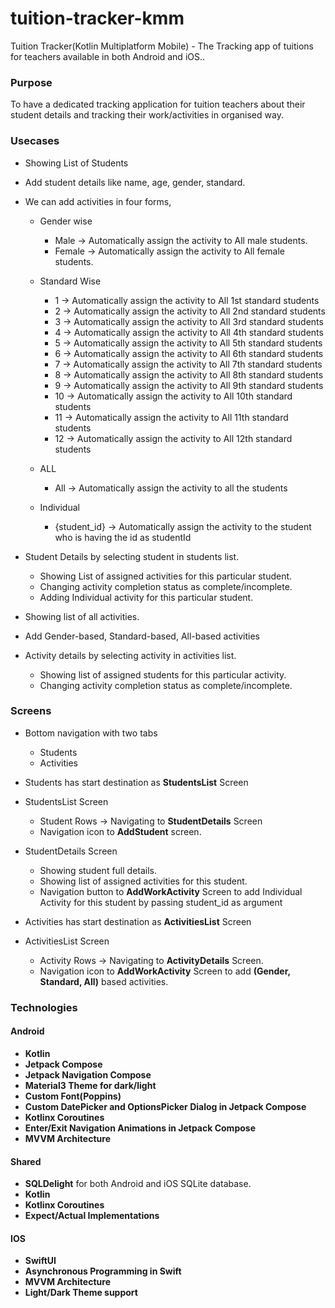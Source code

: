 # tuition-tracker-kmm
Tuition Tracker(Kotlin Multiplatform Mobile) - The Tracking app of tuitions for teachers available in both Android and iOS..

### Purpose  

To have a dedicated tracking application for tuition teachers about their student details and tracking their work/activities in organised way.

### Usecases

* Showing List of Students

* Add student details like name, age, gender, standard.

* We can add activities in four forms,

  * Gender wise
    * Male -> Automatically assign the activity to All male students.
    * Female -> Automatically assign the activity to All female students.
  
  * Standard Wise
    * 1 -> Automatically assign the activity to All 1st standard students
    * 2 -> Automatically assign the activity to All 2nd standard students
    * 3 -> Automatically assign the activity to All 3rd standard students
    * 4 -> Automatically assign the activity to All 4th standard students
    * 5 -> Automatically assign the activity to All 5th standard students
    * 6 -> Automatically assign the activity to All 6th standard students
    * 7 -> Automatically assign the activity to All 7th standard students
    * 8 -> Automatically assign the activity to All 8th standard students
    * 9 -> Automatically assign the activity to All 9th standard students
    * 10 -> Automatically assign the activity to All 10th standard students
    * 11 -> Automatically assign the activity to All 11th standard students
    * 12 -> Automatically assign the activity to All 12th standard students
  
  * ALL 
    * All -> Automatically assign the activity to all the students
  
  * Individual
    * {student_id} -> Automatically assign the activity to the student who is having the id as studentId

* Student Details by selecting student in students list.
  * Showing List of assigned activities for this particular student.
  * Changing activity completion status as complete/incomplete.
  * Adding Individual activity for this particular student.

* Showing list of all activities.

* Add Gender-based, Standard-based, All-based activities

* Activity details by selecting activity in activities list.
  * Showing list of assigned students for this particular activity.
  * Changing activity completion status as complete/incomplete.

### Screens  

* Bottom navigation with two tabs
  * Students
  * Activities

* Students has start destination as **StudentsList** Screen

* StudentsList Screen
  * Student Rows -> Navigating to **StudentDetails** Screen
  * Navigation icon to **AddStudent** screen.

* StudentDetails Screen
  * Showing student full details.
  * Showing list of assigned activities for this student.
  * Navigation button to **AddWorkActivity** Screen to add Individual Activity for this student by passing student_id as argument

* Activities has start destination as **ActivitiesList** Screen

* ActivitiesList Screen
  * Activity Rows -> Navigating to **ActivityDetails** Screen.
  * Navigation icon to **AddWorkActivity** Screen to add **(Gender, Standard, All)** based activities.  


### Technologies  

#### Android
* **Kotlin**
* **Jetpack Compose**
* **Jetpack Navigation Compose**
* **Material3 Theme for dark/light**
* **Custom Font(Poppins)**
* **Custom DatePicker and OptionsPicker Dialog in Jetpack Compose**
* **Kotlinx Coroutines**
* **Enter/Exit Navigation Animations in Jetpack Compose**
* **MVVM Architecture**

#### Shared
* **SQLDelight** for both Android and iOS SQLite database.
* **Kotlin**
* **Kotlinx Coroutines**
* **Expect/Actual Implementations**

#### IOS
* **SwiftUI**
* **Asynchronous Programming in Swift**
* **MVVM Architecture**
* **Light/Dark Theme support**

